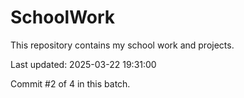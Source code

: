 # SchoolWork

This repository contains my school work and projects.

Last updated: 2025-03-22 19:31:00

Commit #2 of 4 in this batch.